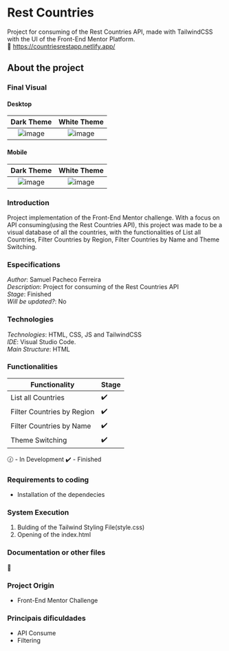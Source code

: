 # Rest Countries
Project for consuming of the Rest Countries API, made with TailwindCSS with the UI of the Front-End Mentor Platform.  
:link: https://countriesrestapp.netlify.app/

## About the project

### Final Visual

#### Desktop

Dark Theme | White Theme
:-------------------------:|:-------------------------:
![image](https://user-images.githubusercontent.com/61472839/201499705-583d9a31-f2dd-4c0f-9de2-38a7fad3a529.png)  |  ![image](https://user-images.githubusercontent.com/61472839/201499709-ddd1b200-f9a6-43e3-bbfb-a1fd97a040a0.png)


#### Mobile

Dark Theme | White Theme
:-------------------------:|:-------------------------:
![image](https://user-images.githubusercontent.com/61472839/201499732-8fc50c9b-7809-4ce4-bc90-1458f757f30c.png)  |  ![image](https://user-images.githubusercontent.com/61472839/201499737-38eda922-e8a6-4863-b90a-2a1618fda4ff.png)

### Introduction
Project implementation of the Front-End Mentor challenge. With a focus on API consuming(using the Rest Countries API), this project was made to be a visual database of all the countries, with the functionalities of List all Countries, Filter Countries by Region, Filter Countries by Name and Theme Switching.

### Especifications
*Author*: Samuel Pacheco Ferreira    
*Description*: Project for consuming of the Rest Countries API  
*Stage*: Finished     
*Will be updated?*: No        

### Technologies
*Technologies*: HTML, CSS, JS and TailwindCSS       
*IDE*: Visual Studio Code.      
*Main Structure*: HTML   

### Functionalities
| Functionality | Stage |
| ----------- | ----------- |
| List all Countries | :heavy_check_mark: |
| Filter Countries by Region | :heavy_check_mark: |
| Filter Countries by Name | :heavy_check_mark: |
| Theme Switching | :heavy_check_mark: |

:clock130: - In Development   :heavy_check_mark: - Finished

### Requirements to coding
* Installation of the dependecies

### System Execution
1. Bulding of the Tailwind Styling File(style.css)
2. Opening of the index.html

### Documentation or other files
:link: 

### Project Origin
* Front-End Mentor Challenge

### Principais dificuldades
* API Consume
* Filtering

